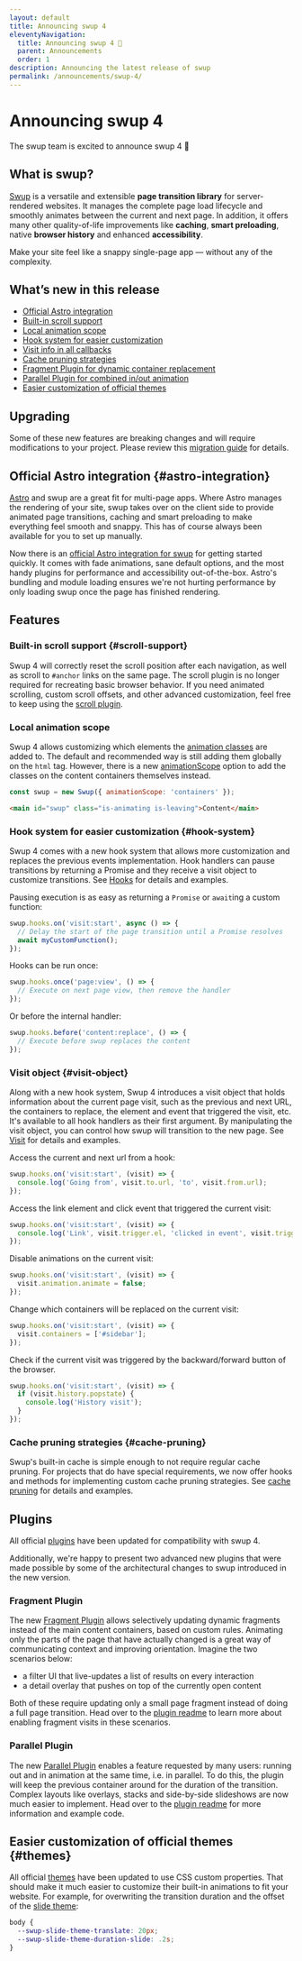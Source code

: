 ```yaml
---
layout: default
title: Announcing swup 4
eleventyNavigation:
  title: Announcing swup 4 🎉
  parent: Announcements
  order: 1
description: Announcing the latest release of swup
permalink: /announcements/swup-4/
---
```


# Announcing swup 4

The swup team is excited to announce swup 4 🎉

## What is swup?

[Swup](https://swup.js.org/) is a versatile and extensible **page transition library** for server-rendered websites.
It manages the complete page load lifecycle and smoothly animates between the current and next
page. In addition, it offers many other quality-of-life improvements like **caching**, **smart preloading**,
native **browser history** and enhanced **accessibility**.

Make your site feel like a snappy single-page app — without any of the complexity.

## What’s new in this release

- [Official Astro integration](#astro-integration)
- [Built-in scroll support](#scroll-support)
- [Local animation scope](#local-animation-scope)
- [Hook system for easier customization](#hook-system)
- [Visit info in all callbacks](#visit-object)
- [Cache pruning strategies](#cache-pruning)
- [Fragment Plugin for dynamic container replacement](#fragment-plugin)
- [Parallel Plugin for combined in/out animation](#parallel-plugin)
- [Easier customization of official themes](#themes)

## Upgrading

Some of these new features are breaking changes and will require modifications to your project.
Please review this [migration guide](/getting-started/upgrading) for details.

## Official Astro integration {#astro-integration}

[Astro](https://astro.build/) and swup are a great fit for multi-page apps. Where Astro manages the
rendering of your site, swup takes over on the client side to provide animated page transitions,
caching and smart preloading to make everything feel smooth and snappy. This has of course always
been available for you to set up manually.

Now there is an [official Astro integration for swup](https://github.com/swup/astro) for getting
started quickly. It comes with fade animations, sane default options, and the most handy plugins
for performance and accessibility out-of-the-box. Astro's bundling and module loading ensures we're
not hurting performance by only loading swup once the page has finished rendering.

## Features

### Built-in scroll support {#scroll-support}

Swup 4 will correctly reset the scroll position after each navigation, as well as scroll to `#anchor`
links on the same page. The scroll plugin is no longer required for recreating basic browser
behavior. If you need animated scrolling, custom scroll offsets, and other advanced customization,
feel free to keep using the [scroll plugin](/plugins/scroll-plugin/).

### Local animation scope

Swup 4 allows customizing which elements the [animation classes](/getting-started/how-it-works/#animation-classes)
are added to. The default and recommended way is still adding them globally on the `html` tag.
However, there is a new [animationScope](/options/#animation-scope) option to add the classes on
the content containers themselves instead.

```js
const swup = new Swup({ animationScope: 'containers' });
```

```html
<main id="swup" class="is-animating is-leaving">Content</main>
```

### Hook system for easier customization {#hook-system}

Swup 4 comes with a new hook system that allows more customization and replaces the previous events
implementation. Hook handlers can pause transitions by returning a Promise and they receive a
visit object to customize transitions. See [Hooks](/hooks/) for details and examples.

Pausing execution is as easy as returning a `Promise` or `await`ing a custom function:

```javascript
swup.hooks.on('visit:start', async () => {
  // Delay the start of the page transition until a Promise resolves
  await myCustomFunction();
});
```

Hooks can be run once:

```javascript
swup.hooks.once('page:view', () => {
  // Execute on next page view, then remove the handler
});
```

Or before the internal handler:

```javascript
swup.hooks.before('content:replace', () => {
  // Execute before swup replaces the content
});
```

### Visit object {#visit-object}

Along with a new hook system, Swup 4 introduces a visit object that holds information
about the current page visit, such as the previous and next URL, the containers to replace, the
element and event that triggered the visit, etc. It's available to all hook handlers as their
first argument. By manipulating the visit object, you can control how swup will transition to
the new page. See [Visit](/visit/) for details and examples.

Access the current and next url from a hook:

```javascript
swup.hooks.on('visit:start', (visit) => {
  console.log('Going from', visit.to.url, 'to', visit.from.url);
});
```

Access the link element and click event that triggered the current visit:

```javascript
swup.hooks.on('visit:start', (visit) => {
  console.log('Link', visit.trigger.el, 'clicked in event', visit.trigger.event);
});
```

Disable animations on the current visit:

```js
swup.hooks.on('visit:start', (visit) => {
  visit.animation.animate = false;
});
```

Change which containers will be replaced on the current visit:

```javascript
swup.hooks.on('visit:start', (visit) => {
  visit.containers = ['#sidebar'];
});
```

Check if the current visit was triggered by the backward/forward button of the browser.

```javascript
swup.hooks.on('visit:start', (visit) => {
  if (visit.history.popstate) {
    console.log('History visit');
  }
});
```

### Cache pruning strategies {#cache-pruning}

Swup's built-in cache is simple enough to not require regular cache pruning. For projects that do
have special requirements, we now offer hooks and methods for implementing custom cache pruning
strategies. See [cache pruning](/api/cache/#cache-pruning) for details and examples.

## Plugins

All official [plugins](/plugins/) have been updated for compatibility with swup 4.

Additionally, we're happy to present two advanced new plugins that were made possible by some of the
architectural changes to swup introduced in the new version.

### Fragment Plugin

The new [Fragment Plugin](/plugins/fragment-plugin/) allows selectively updating dynamic fragments
instead of the main content containers, based on custom rules. Animating only the parts of the page
that have actually changed is a great way of communicating context and improving orientation.
Imagine the two scenarios below:

- a filter UI that live-updates a list of results on every interaction
- a detail overlay that pushes on top of the currently open content

Both of these require updating only a small page fragment instead of doing a full page transition.
Head over to the [plugin readme](/plugins/fragment-plugin/) to learn more about enabling fragment
visits in these scenarios.

<!-- GIF of Fragment Plugin in action -->

### Parallel Plugin

The new [Parallel Plugin](/plugins/parallel-plugin/) enables a feature requested by many users:
running out and in animation at the same time, i.e. in parallel. To do this, the plugin will
keep the previous container around for the duration of the transition. Complex layouts like overlays,
stacks and side-by-side slideshows are now much easier to implement. Head over to the
[plugin readme](/plugins/parallel-plugin/) for more information and example code.

<!-- GIF of Parallel Plugin in action -->

## Easier customization of official themes {#themes}

All official [themes](/themes/) have been updated to use CSS custom properties. That should make it
much easier to customize their built-in animations to fit your website. For example, for overwriting
the transition duration and the offset of the [slide theme](/themes/slide-theme/):

```css
body {
  --swup-slide-theme-translate: 20px;
  --swup-slide-theme-duration-slide: .2s;
}
```
